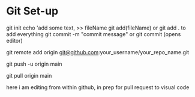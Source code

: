 # Git Set-up
git init
echo 'add some text, >> fileName
git add(fileName) or git add . to add everything
git commit -m "commit message" or git commit (opens editor)

git remote add origin git@github.com:your_username/your_repo_name.git

git push -u origin main

git pull origin main


here i am editing from within github, in prep for pull request to visual code
